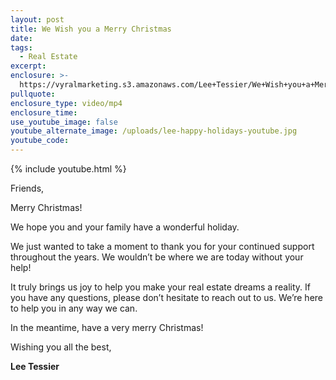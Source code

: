 ```yaml
---
layout: post
title: We Wish you a Merry Christmas
date:
tags:
  - Real Estate
excerpt:
enclosure: >-
  https://vyralmarketing.s3.amazonaws.com/Lee+Tessier/We+Wish+you+a+Merry+Christmas+(1).mp4
pullquote:
enclosure_type: video/mp4
enclosure_time:
use_youtube_image: false
youtube_alternate_image: /uploads/lee-happy-holidays-youtube.jpg
youtube_code:
---
```


{% include youtube.html %}

Friends,&nbsp;

Merry Christmas\!

We hope you and your family have a wonderful holiday.&nbsp;

We just wanted to take a moment to thank you for your continued support throughout the years. We wouldn’t be where we are today without your help\!&nbsp;

It truly brings us joy to help you make your real estate dreams a reality. If you have any questions, please don’t hesitate to reach out to us. We’re here to help you in any way we can.&nbsp;

In the meantime, have a very merry Christmas\!&nbsp;

Wishing you all the best,&nbsp;

**Lee Tessier**